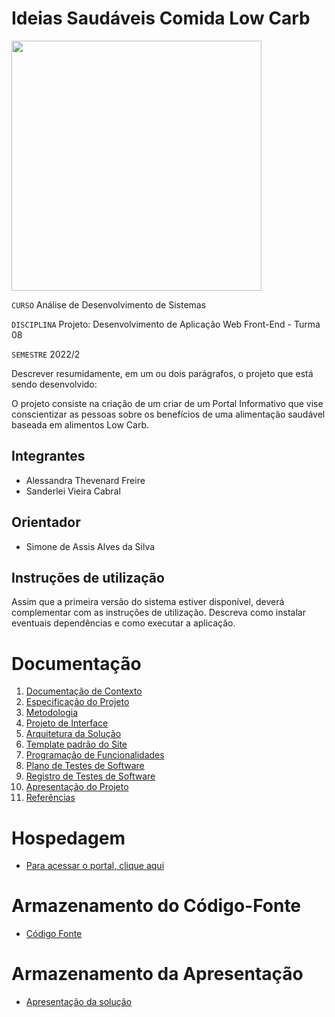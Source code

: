 # Ideias Saudáveis Comida Low Carb

<img id = "figma" src="../docs/img/Modelologo.png" width=400px>

`CURSO`
Análise de Desenvolvimento de Sistemas

`DISCIPLINA`
Projeto: Desenvolvimento de Aplicação Web Front-End - Turma 08

`SEMESTRE`
2022/2

Descrever resumidamente, em um ou dois parágrafos, o projeto que está sendo desenvolvido:

O projeto consiste na criação de um criar de um Portal Informativo que vise conscientizar as pessoas sobre os benefícios de uma alimentação saudável baseada em alimentos Low Carb. 

## Integrantes

* Alessandra Thevenard Freire
* Sanderlei Vieira Cabral


## Orientador

* Simone de Assis Alves da Silva

## Instruções de utilização

Assim que a primeira versão do sistema estiver disponível, deverá complementar com as instruções de utilização. Descreva como instalar eventuais dependências e como executar a aplicação.

# Documentação

<ol>
<li><a href="docs/01-Documentação de Contexto.md"> Documentação de Contexto</a></li>
<li><a href="docs/02-Especificação do Projeto.md"> Especificação do Projeto</a></li>
<li><a href="docs/03-Metodologia.md"> Metodologia</a></li>
<li><a href="docs/04-Projeto de Interface.md"> Projeto de Interface</a></li>
<li><a href="docs/05-Arquitetura da Solução.md"> Arquitetura da Solução</a></li>
<li><a href="docs/06-Template padrão do Site.md"> Template padrão do Site</a></li>
<li><a href="docs/07-Programação de Funcionalidades.md"> Programação de Funcionalidades</a></li>
<li><a href="docs/08-Plano de Testes de Software.md"> Plano de Testes de Software</a></li>
<li><a href="docs/09-Registro de Testes de Software.md"> Registro de Testes de Software</a></li>
<li><a href="docs/10-Apresentação do Projeto.md"> Apresentação do Projeto</a></li>
<li><a href="docs/11-Referências.md"> Referências</a></li>
</ol>

# Hospedagem

* <a href="https://icei-puc-minas-pmv-ads.github.io/pmv-ads-2022-2-e1-proj-web-t8-ideias-saudaveis-comida-low-carb/src/home.html">Para acessar o portal, clique aqui</a>

# Armazenamento do Código-Fonte

* <a href="https://drive.google.com/file/d/1tTyDrRUCHm8LAuKNckLhp3fFZg9sfLdF/view?usp=share_link"> Código Fonte</a>

# Armazenamento da Apresentação

* <a href="https://docs.google.com/presentation/d/1RQKFXMFP8cFUNCcrxWvOZX9rkHvPTDnx/edit?usp=share_link&ouid=103093552031655517445&rtpof=true&sd=true">Apresentação da solução</a>
